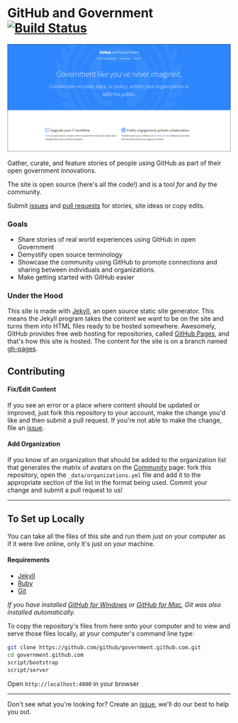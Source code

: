 # GitHub and Government [![Build Status](https://travis-ci.org/github/government.github.com.svg?branch=gh-pages)](https://travis-ci.org/github/government.github.com)

![screenshot](assets/img/screenshot.png)

Gather, curate, and feature stories of people using GitHub as part of their open government innovations.

The site is open source (here's all the code!) and is a tool _for_ and _by_ the community.

Submit [issues](https://github.com/github/government.github.com/issues/new) and [pull requests](https://github.com/github/government.github.com/compare/) for stories, site ideas or copy edits.

### Goals

- Share stories of real world experiences using GitHub in open Government
- Demystify open source terminology
- Showcase the community using GitHub to promote connections and sharing between individuals and organizations.
- Make getting started with GitHub easier

### Under the Hood

This site is made with [Jekyll](http://jekyllrb.com), an open source static site generator. This means the Jekyll program takes the content we want to be on the site and turns them into HTML files ready to be hosted somewhere. Awesomely, GitHub provides free web hosting for repositories, called [GitHub Pages](http://pages.github.com/), and that's how this site is hosted. The content for the site is on a branch named [gh-pages](https://github.com/github/government.github.com/tree/gh-pages).

## Contributing

#### Fix/Edit Content

If you see an error or a place where content should be updated or improved, just fork this repository to your account, make the change you'd like and then submit a pull request. If you're not able to make the change, file an [issue](https://github.com/github/government.github.com/issues/new).

#### Add Organization

If you know of an organization that should be added to the organization list that generates the matrix of avatars on the [Community](http://government.github.com/community) page: fork this repository, open the `_data/organizations.yml` file and add it to the appropriate section of the list in the format being used. Commit your change and submit a pull request to us!

---

## To Set up Locally

You can take all the files of this site and run them just on your computer as if it were live online, only it's just on your machine.

#### Requirements

* [Jekyll](http://jekyllrb.com/)
* [Ruby](https://www.ruby-lang.org/en/)
* [Git](http://git-scm.com/)

_If you have installed [GitHub for Windows](http://windows.github.com) or [GitHub for Mac](http://mac.github.com), Git was also installed automatically._

To copy the repository's files from here onto your computer and to view and serve those files locally, at your computer's command line type:

```bash
git clone https://github.com/github/government.github.com.git
cd government.github.com
script/bootstrap
script/server
```
Open `http://localhost:4000` in your browser

----

Don't see what you're looking for? Create an [issue](https://github.com/github/government.github.com/issues/new), we'll do our best to help you out.
